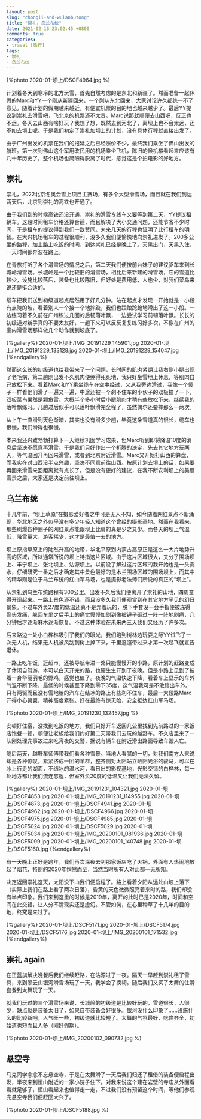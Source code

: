 ```yaml
---
layout: post
slug: "chongli-and-wulanbutong"
title: "崇礼，乌兰布统"
date: 2021-02-16 23:02:45 +0800
comments: true
categories:
- travel [旅行]
tags:
- 崇礼
- 乌兰布统
---
```


{%photo 2020-01-坝上/DSCF4964.jpg %}

计划着冬天到寒冷的北方玩雪，首先自然考虑的是东北和新疆了。然而准备一起休假的Marc和YY一个刚从新疆回来，一个刚从东北回来，大家讨论许久都统一不了意见。随着计划的假期越来越近，有便宜机票的目的地也越来越少了。最后YY提议到崇礼去滑雪吧，飞北京的机票还不太贵。Marc说那就顺便去山西吧，反正也不远。冬天去山西有啥好玩？我想了想，既然去到河北了，离坝上也不会太远，还不如去坝上呢。于是我们初定了崇礼加坝上的计划，没有具体行程就直接出发了。

由于广州出发的机票在我们的拖延之后已经涨价不少，最终我们乘坐了佛山出发的航班。第一次到佛山这个军用改民用的机场乘坐飞机，陈旧的候机楼看起来应该有几十年历史了，整个机场也简陋得脱离了时代，感觉这是个拍电影的好地方。

<!--more-->

## 崇礼

崇礼，2022北京冬奥会雪上项目主赛场，有多个大型滑雪场，而且就在我们到达两天后，北京到崇礼的高铁也开通了。

由于我们到的时候高铁还没开通，崇礼的滑雪专线车又要等到第二天，YY提议租辆车。这段时间租车价格还算合适，而且解决了大小交通问题，还能节省不少时间，于是租车的提议得到我们一致赞同。未来几天的行程也证明了此行租车的明智。在大兴机场租车的过程很顺利，没多久我们便愉快地向崇礼进发了。200多公里的路程，加上路上吃饭的时间，到达崇礼已经是晚上了。天黑出门，天黑入住，一天时间都奔波在路上。

在青旅打听了各个滑雪场的情况之后，第二天我们便按前台妹子的建议驱车来到长城岭滑雪场。长城岭是一个比较旧的滑雪场，相比后来新建的滑雪场，它的雪道比较少，设施比较落后，装备也比较陈旧，但好处是费用低，人也少，对我们菜鸟来说还是挺合适的。

缆车把我们送到初级道起点居然用了好几分钟。站在起点才发现一开始就是一小段有点陡的坡，看着别人一个接一个地摔跤，我们也踉踉跄跄地滑出了这一小段。一边练习着不久前在广州练过几回的后韧落叶飘，一边尝试学习前韧落叶飘。长长的初级道对新手真的不要太友好，一趟下来可以反反复复练习好多次，不像在广州的室内滑雪场那样做几个动作就到坡底了。

{%gallery%}
2020-01-坝上/IMG_20191229_145901.jpg
2020-01-坝上/IMG_20191229_133128.jpg
2020-01-坝上/IMG_20191229_154047.jpg
{%endgallery%}

然而这么长的初级道也给我带来了一个问题，长时间的肌肉紧绷让我右侧小腿出现了老毛病，第二趟刚出发不久肌肉便绷得死死地，我只好坐雪地上休息，等肌肉自己放松下来。看着Marc和YY乘坐缆车在空中经过，又从我旁边滑过，我像一个傻子一样看他们滑了一遍又一遍，中途还被一个刹不住车的小伙子的双板撞了一下，双板菜鸟果然是颗鱼雷。大概半个多小时后小腿肌肉才稍有些放松下来，继续我的落叶飘练习。几趟过后似乎可以落叶飘滑完全程了，虽然偶尔还要摔那么一两次。

从上午一直滑到天色渐暗，其实也没有滑多少趟，毕竟这条雪道真的很长，缆车也很慢，我们滑得也很慢。

本来我还兴致勃勃打算下一天继续巩固学习成果，但Marc听到即将降温10度的消息后坚决不愿意再滑雪。于是我们只好作出一个折腾的决定，先去其它地方玩两天，等气温回升再回来滑雪，或者到北京附近滑雪。Marc又开始打山西的算盘，而我实在对山西没半点兴趣，坚决不同意前往山西。按原计划去坝上的话，如果要再回来滑雪来回距离就有点长了。但是没有更好的建议，在我不断安利坝上的美丽雪景之后，大家还是决定前往坝上。

## 乌兰布统

十几年前，“坝上草原”在摄影爱好者之中可是无人不知，如今随着网红景点不断涌现，华北地区之外似乎没有多少年轻人知道这个曾经的摄影圣地。然而在我看来，那些刷爆各种圈子的网红景点能跟坝上比肩的真是少之又少。而冬天的坝上气温低，降雪量大，游客稀少，这才是最值一去的地方。

坝上原指草原上的陡然升高的地带，华北平原到内蒙古高原正是这么一大片地势升高的区域，所以通常所说的坝上特指这片区域。由于这片区域很大，又分了围场坝上、丰宁坝上、张北坝上、沽源坝上。以前没了解过这片区域的我开始也是一头雾水，仔细研究一番之后才确定其中景色最好的是木兰围场区域的围场坝上，而其中的精华则是位于乌兰布统的红山军马场，也是摄影老法师们所说的真正的“坝上”。

从崇礼到乌兰布统路程有300公里。出发不久后我们便离开了崇礼的山地，四周变得开阔起来。一路上景色还不错，而且没多久我们便观赏到在其它地方罕见的幻日景象。不过车外负27度的低温还真不是弄着玩的，脱下手套没一会手指便被冻得骨头发痛，躲回车里之后手上的痛觉慢慢加剧到像被锤子砸过一阵一阵地剧痛，几分钟后才逐渐麻木逐渐恢复。不过这种体验在未来两三天我们又经历了许多次。

后来路边一处小白桦林吸引了我们的眼光，我们跑到树林边玩耍之际YY试飞了一次无人机，结果无人机被风刮到树上掉下来，千里迢迢带过来才第一次起飞就宣告退休。

一路上吃午饭，逛超市，还被导航带进一处只能慢慢开的小路，原计划的赶路变成了休闲自驾游，本可以白天开完的路，也硬生生开到了夜晚。但是小路上见到了披着一身华丽羽毛的野鸡，感觉也值了。夜晚的气温快速下降，看着车上显示的车外气温不断下降，最低的时候甚至下降到零下35度，这气温我可是不敢踏出车外。只有两驱而且没有雪地胎的汽车在结冰的路上有些刹不住车，最后一大段路Marc开得小心翼翼，精神高度紧张。好在最终有惊无险，安全抵达红山军马场。

{%photo 2020-01-坝上/IMG_20191230_132457.jpg %}

安顿好住宿，没找到吃饭的地方，我们只好开车返回几公里找到先前路过的一家饭店饱餐一顿，顺便让老板给我们约好第二天带我们去玩的越野车。不久店里来了一队刚处理完事故过来吃宵夜的交警，据说有辆车在附近滑出路面导致车毁人亡。

随后两天，越野车师傅带我们看各种雪景。当地人看腻的一切，对我们南方人来说却是各种惊叹。紧紧挤成一团的羊群，整齐侧对太阳站立晒阳光浴的骏马，可以在冰上行走的湖面，不结冰的温水河，看日出的影视基地，光影交错的白桦林，每一处地方都让我们流连忘返，但室外负20度的低温又让我们无法久留。

{%gallery%}
2020-01-坝上/IMG_20191231_104321.jpg
2020-01-坝上/DSCF4853.jpg
2020-01-坝上/IMG_20191231_114955.jpg
2020-01-坝上/DSCF4873.jpg
2020-01-坝上/DSCF4941.jpg
2020-01-坝上/DSCF4962.jpg
2020-01-坝上/DSCF4966.jpg
2020-01-坝上/DSCF4975.jpg
2020-01-坝上/DSCF4985.jpg
2020-01-坝上/DSCF5024.jpg
2020-01-坝上/DSCF5029.jpg
2020-01-坝上/DSCF5034.jpg
2020-01-坝上/IMG_20200101_081936.jpg
2020-01-坝上/DSCF5099.jpg
2020-01-坝上/IMG_20200101_140748.jpg
2020-01-坝上/DSCF5160.jpg
{%endgallery%}

有一天晚上正好是跨年，我们再次深夜去到那家饭店吃了火锅，外面有人热闹地放起了烟花，特别的2020年悄然而至，当然当时所有人对此都一无所知。

决定返回崇礼这天，太阳没下山我们便启程了。路上看着夕阳从远处山坡上落下（实际上我们在路上看了两次日落），昏黄的天色微微照亮着来时的路，我们却没有半点印象。我们来到这里的时候是2019年，离开的此时已是2020年，时间和空间在此交错，让人分不清现实还是虚幻。不管如何，在心里种草了十几年的目的地，终究是来过了。

{%gallery%}
2020-01-坝上/DSCF5171.jpg
2020-01-坝上/DSCF5174.jpg
2020-01-坝上/DSCF5176.jpg
2020-01-坝上/IMG_20200101_171532.jpg
{%endgallery%}

## 崇礼 again

在正蓝旗解决晚餐后我们继续赶路，在沽源过了一夜。隔天一早赶到崇礼租了雪具，来到翠云山银河滑雪场玩了一天，我学会了换韧。随后我们又买了太舞的住滑套餐到太舞玩了一天。

就我们玩过的三个滑雪场来说，长城岭的初级道是比较好玩的，雪道很长，人很少，缺点就是装备太旧了，如果自带装备会好很多。银河没什么印象了……设施什么的比较新吧，人气旺一些，初级道就比较短了。太舞的气氛最好，吃住齐全，初始道也短而且人多（刚好假期）。

{%photo 2020-01-坝上/IMG_20200102_090732.jpg %}

## 悬空寺

马克同学念念不忘悬空寺，于是在太舞滑了一天后我们归还了租借的装备便启程出发，半夜来到恒山附近的一家小院子住下。对我来说这个建在岩壁的寺庙从外面看看就足够了，恒山看起来也值得走一走，不过我们没有预留这个时间，等他们参观完悬空寺我们便赶回大兴了。

{%photo 2020-01-坝上/DSCF5188.jpg %}
